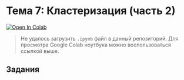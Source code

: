 # Тема 7: Кластеризация (часть 2)

[![Open In Colab](https://colab.research.google.com/assets/colab-badge.svg)](https://colab.research.google.com/drive/15J6g82SGodDbpScFjfXuzv7IrGNElOXY?usp=sharing)

> Не удалось загрузить `.ipynb` файл в данный репозиторий. Для просмотра Google Colab ноутбука можно воспользоваться ссылкой выше.

## Задания
